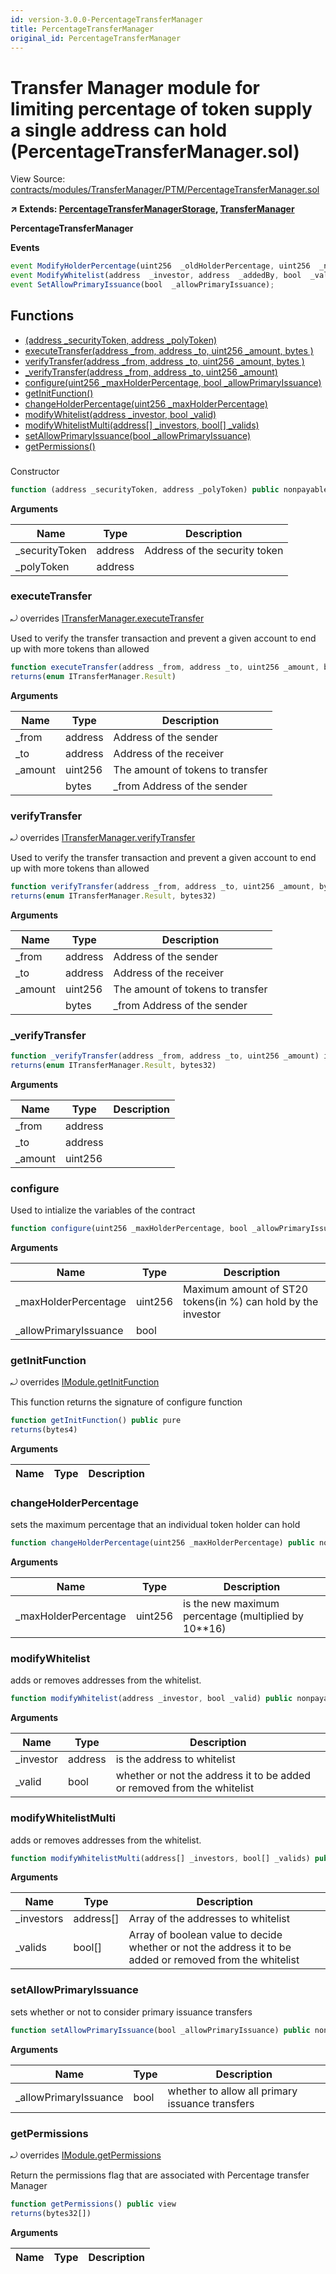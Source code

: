 ```yaml
---
id: version-3.0.0-PercentageTransferManager
title: PercentageTransferManager
original_id: PercentageTransferManager
---
```


# Transfer Manager module for limiting percentage of token supply a single address can hold (PercentageTransferManager.sol)

View Source: [contracts/modules/TransferManager/PTM/PercentageTransferManager.sol](../../../contracts/modules/TransferManager/PTM/PercentageTransferManager.sol)

**↗ Extends: [PercentageTransferManagerStorage](PercentageTransferManagerStorage.md), [TransferManager](TransferManager.md)**

**PercentageTransferManager**

**Events**

```js
event ModifyHolderPercentage(uint256  _oldHolderPercentage, uint256  _newHolderPercentage);
event ModifyWhitelist(address  _investor, address  _addedBy, bool  _valid);
event SetAllowPrimaryIssuance(bool  _allowPrimaryIssuance);
```

## Functions

- [(address _securityToken, address _polyToken)](#)
- [executeTransfer(address _from, address _to, uint256 _amount, bytes )](#executetransfer)
- [verifyTransfer(address _from, address _to, uint256 _amount, bytes )](#verifytransfer)
- [_verifyTransfer(address _from, address _to, uint256 _amount)](#_verifytransfer)
- [configure(uint256 _maxHolderPercentage, bool _allowPrimaryIssuance)](#configure)
- [getInitFunction()](#getinitfunction)
- [changeHolderPercentage(uint256 _maxHolderPercentage)](#changeholderpercentage)
- [modifyWhitelist(address _investor, bool _valid)](#modifywhitelist)
- [modifyWhitelistMulti(address[] _investors, bool[] _valids)](#modifywhitelistmulti)
- [setAllowPrimaryIssuance(bool _allowPrimaryIssuance)](#setallowprimaryissuance)
- [getPermissions()](#getpermissions)

### 

Constructor

```js
function (address _securityToken, address _polyToken) public nonpayable Module 
```

**Arguments**

| Name        | Type           | Description  |
| ------------- |------------- | -----|
| _securityToken | address | Address of the security token | 
| _polyToken | address |  | 

### executeTransfer

⤾ overrides [ITransferManager.executeTransfer](ITransferManager.md#executetransfer)

Used to verify the transfer transaction and prevent a given account to end up with more tokens than allowed

```js
function executeTransfer(address _from, address _to, uint256 _amount, bytes ) external nonpayable
returns(enum ITransferManager.Result)
```

**Arguments**

| Name        | Type           | Description  |
| ------------- |------------- | -----|
| _from | address | Address of the sender | 
| _to | address | Address of the receiver | 
| _amount | uint256 | The amount of tokens to transfer | 
|  | bytes | _from Address of the sender | 

### verifyTransfer

⤾ overrides [ITransferManager.verifyTransfer](ITransferManager.md#verifytransfer)

Used to verify the transfer transaction and prevent a given account to end up with more tokens than allowed

```js
function verifyTransfer(address _from, address _to, uint256 _amount, bytes ) public view
returns(enum ITransferManager.Result, bytes32)
```

**Arguments**

| Name        | Type           | Description  |
| ------------- |------------- | -----|
| _from | address | Address of the sender | 
| _to | address | Address of the receiver | 
| _amount | uint256 | The amount of tokens to transfer | 
|  | bytes | _from Address of the sender | 

### _verifyTransfer

```js
function _verifyTransfer(address _from, address _to, uint256 _amount) internal view
returns(enum ITransferManager.Result, bytes32)
```

**Arguments**

| Name        | Type           | Description  |
| ------------- |------------- | -----|
| _from | address |  | 
| _to | address |  | 
| _amount | uint256 |  | 

### configure

Used to intialize the variables of the contract

```js
function configure(uint256 _maxHolderPercentage, bool _allowPrimaryIssuance) public nonpayable onlyFactory 
```

**Arguments**

| Name        | Type           | Description  |
| ------------- |------------- | -----|
| _maxHolderPercentage | uint256 | Maximum amount of ST20 tokens(in %) can hold by the investor | 
| _allowPrimaryIssuance | bool |  | 

### getInitFunction

⤾ overrides [IModule.getInitFunction](IModule.md#getinitfunction)

This function returns the signature of configure function

```js
function getInitFunction() public pure
returns(bytes4)
```

**Arguments**

| Name        | Type           | Description  |
| ------------- |------------- | -----|

### changeHolderPercentage

sets the maximum percentage that an individual token holder can hold

```js
function changeHolderPercentage(uint256 _maxHolderPercentage) public nonpayable withPerm 
```

**Arguments**

| Name        | Type           | Description  |
| ------------- |------------- | -----|
| _maxHolderPercentage | uint256 | is the new maximum percentage (multiplied by 10**16) | 

### modifyWhitelist

adds or removes addresses from the whitelist.

```js
function modifyWhitelist(address _investor, bool _valid) public nonpayable withPerm 
```

**Arguments**

| Name        | Type           | Description  |
| ------------- |------------- | -----|
| _investor | address | is the address to whitelist | 
| _valid | bool | whether or not the address it to be added or removed from the whitelist | 

### modifyWhitelistMulti

adds or removes addresses from the whitelist.

```js
function modifyWhitelistMulti(address[] _investors, bool[] _valids) public nonpayable withPerm 
```

**Arguments**

| Name        | Type           | Description  |
| ------------- |------------- | -----|
| _investors | address[] | Array of the addresses to whitelist | 
| _valids | bool[] | Array of boolean value to decide whether or not the address it to be added or removed from the whitelist | 

### setAllowPrimaryIssuance

sets whether or not to consider primary issuance transfers

```js
function setAllowPrimaryIssuance(bool _allowPrimaryIssuance) public nonpayable withPerm 
```

**Arguments**

| Name        | Type           | Description  |
| ------------- |------------- | -----|
| _allowPrimaryIssuance | bool | whether to allow all primary issuance transfers | 

### getPermissions

⤾ overrides [IModule.getPermissions](IModule.md#getpermissions)

Return the permissions flag that are associated with Percentage transfer Manager

```js
function getPermissions() public view
returns(bytes32[])
```

**Arguments**

| Name        | Type           | Description  |
| ------------- |------------- | -----|

